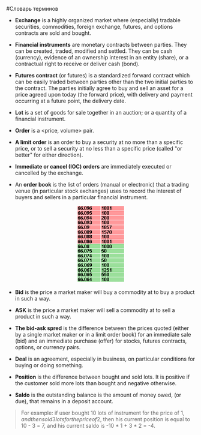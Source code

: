 #Словарь терминов

<a id="exchange"></a>
 - **Exchange** is a highly organized market where (especially) tradable securities, commodities, foreign exchange, futures, and options contracts are sold and bought.

<a id="instrument"></a>
 - **Financial instruments** are monetary contracts between parties. They can be created, traded, modified and settled. They can be cash (currency), evidence of an ownership interest in an entity (share), or a contractual right to receive or deliver cash (bond).

<a id="futures"></a>
 - **Futures contract** (or futures) is a standardized forward contract which can be easily traded between parties other than the two initial parties to the contract. The parties initially agree to buy and sell an asset for a price agreed upon today (the forward price), with delivery and payment occurring at a future point, the delivery date.

<a id="lot"></a>
 - **Lot** is a set of goods for sale together in an auction; or a quantity of a financial instrument.

<a id="order"></a>
 - **Order** is a &lt;price, volume&gt; pair.

<a id="limit_order"></a>
- **A limit order** is an order to buy a security at no more than a specific price, or to sell a security at no less than a specific price (called "or better" for either direction).

<a id="ioc_order"></a>
- **Immediate or cancel (IOC) orders** are immediately executed or cancelled by the exchange.

<a id="order_book"></a>
 - An **order book** is the list of orders (manual or electronic) that a trading venue (in particular stock exchanges) uses to record the interest of buyers and sellers in a particular financial instrument.

<p align="center">
<img src="img/order_book_example.png" alt="An order book example">
</p>

<a id="bid"></a>
 - **Bid** is the price a market maker will buy a commodity at to buy a product in such a way.

<a id="ask"></a>
 - **ASK** is the price a market maker will sell a commodity at to sell a product in such a way.

<a id="spred"></a>
 - **The bid-ask spred** is the difference between the prices quoted (either by a single market maker or in a limit order book) for an immediate sale (bid) and an immediate purchase (offer) for stocks, futures contracts, options, or currency pairs.

<a id="deal"></a>
 - **Deal** is an agreement, especially in business, on particular conditions for buying or doing something.

<a id="position"></a>
 - **Position** is the difference between bought and sold lots. It is positive if the customer sold more lots than bought and negative otherwise.

<a id="saldo"></a>
 - **Saldo** is the outstanding balance is the amount of money owed, (or due), that remains in a deposit account.
 > For example: if user bought 10 lots of instrument for the price of 1$, and then sold 3 lots for the price of 2$, then his current position is equal to 10 - 3 = 7, and his current saldo is -10 \* 1 + 3 \* 2 = -4.

